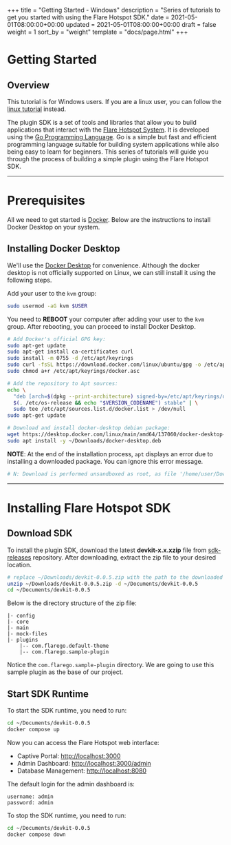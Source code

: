 +++
title = "Getting Started - Windows"
description = "Series of tutorials to get you started with using the Flare Hotspot SDK."
date = 2021-05-01T08:00:00+00:00
updated = 2021-05-01T08:00:00+00:00
draft = false
weight = 1
sort_by = "weight"
template = "docs/page.html"
+++

# Getting Started

## Overview

This tutorial is for Windows users. If you are a linux user, you can follow the [linux tutorial](../getting-started-linux) instead.

The plugin SDK is a set of tools and libraries that allow you to build applications that interact with the [Flare Hotspot System](https://www.flarehotspot.com). It is developed using the [Go Programming Language](https://go.dev). Go is a simple but fast and efficient programming language suitable for building system applications while also being easy to learn for beginners. This series of tutorials will guide you through the process of building a simple plugin using the Flare Hotspot SDK.

---


# Prerequisites
All we need to get started is [Docker](https://www.docker.com). Below are the instructions to install Docker Desktop on your system.

## Installing Docker Desktop

We'll use the [Docker Desktop](https://docs.docker.com/desktop/install/linux-install/) for convenience. Although the docker desktop is not officially supported on Linux, we can still install it using the following steps.

Add your user to the `kvm` group:
```sh
sudo usermod -aG kvm $USER
```

You need to **REBOOT** your computer after adding your user to the `kvm` group. After rebooting, you can proceed to install Docker Desktop.
```sh
# Add Docker's official GPG key:
sudo apt-get update
sudo apt-get install ca-certificates curl
sudo install -m 0755 -d /etc/apt/keyrings
sudo curl -fsSL https://download.docker.com/linux/ubuntu/gpg -o /etc/apt/keyrings/docker.asc
sudo chmod a+r /etc/apt/keyrings/docker.asc

# Add the repository to Apt sources:
echo \
  "deb [arch=$(dpkg --print-architecture) signed-by=/etc/apt/keyrings/docker.asc] https://download.docker.com/linux/ubuntu \
  $(. /etc/os-release && echo "$VERSION_CODENAME") stable" | \
  sudo tee /etc/apt/sources.list.d/docker.list > /dev/null
sudo apt-get update

# Download and install docker-desktop debian package:
wget https://desktop.docker.com/linux/main/amd64/137060/docker-desktop-4.27.2-amd64.deb -O ~/Downloads/docker-desktop.deb
sudo apt install -y ~/Downloads/docker-desktop.deb
```

**NOTE**: At the end of the installation process, `apt` displays an error due to installing a downloaded package. You can ignore this error message.

```sh
# N: Download is performed unsandboxed as root, as file '/home/user/Downloads/docker-desktop.deb' couldn't be accessed by user '_apt'. - pkgAcquire::Run (13: Permission denied)
```

---

# Installing Flare Hotspot SDK

## Download SDK
To install the plugin SDK, download the latest **devkit-x.x.xzip** file from [sdk-releases](https://github.com/flarehotspot/core/sdk-releases/releases) repository.
After downloading, extract the zip file to your desired location.
```sh
# replace ~/Downloads/devkit-0.0.5.zip with the path to the downloaded zip file
unzip ~/Downloads/devkit-0.0.5.zip -d ~/Documents/devkit-0.0.5
cd ~/Documents/devkit-0.0.5
```

Below is the directory structure of the zip file:
```
|- config
|- core
|- main
|- mock-files
|- plugins
    |-- com.flarego.default-theme
    |-- com.flarego.sample-plugin
```

Notice the `com.flarego.sample-plugin` directory. We are going to use this sample plugin as the base of our project.

## Start SDK Runtime

To start the SDK runtime, you need to run:
```sh
cd ~/Documents/devkit-0.0.5
docker compose up
```

Now you can access the Flare Hotspot web interface:

- Captive Portal: [http://localhost:3000](http://localhost:3000)
- Admin Dashboard: [http://localhost:3000/admin](http://localhost:3000/admin)
- Database Management: [http://localhost:8080](http://localhost:8080)

The default login for the admin dashboard is:
```
username: admin
password: admin
```

To stop the SDK runtime, you need to run:
```sh
cd ~/Documents/devkit-0.0.5
docker compose down
```
